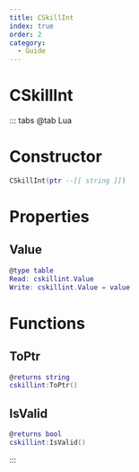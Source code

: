 ```yaml
---
title: CSkillInt
index: true
order: 2
category:
  - Guide
---
```


# CSkillInt

::: tabs
@tab Lua
# Constructor
```lua
CSkillInt(ptr --[[ string ]])
```
# Properties
## Value 
```lua
@type table
Read: cskillint.Value
Write: cskillint.Value = value
```
# Functions
## ToPtr
```lua
@returns string
cskillint:ToPtr()
```
## IsValid
```lua
@returns bool
cskillint:IsValid()
```

:::